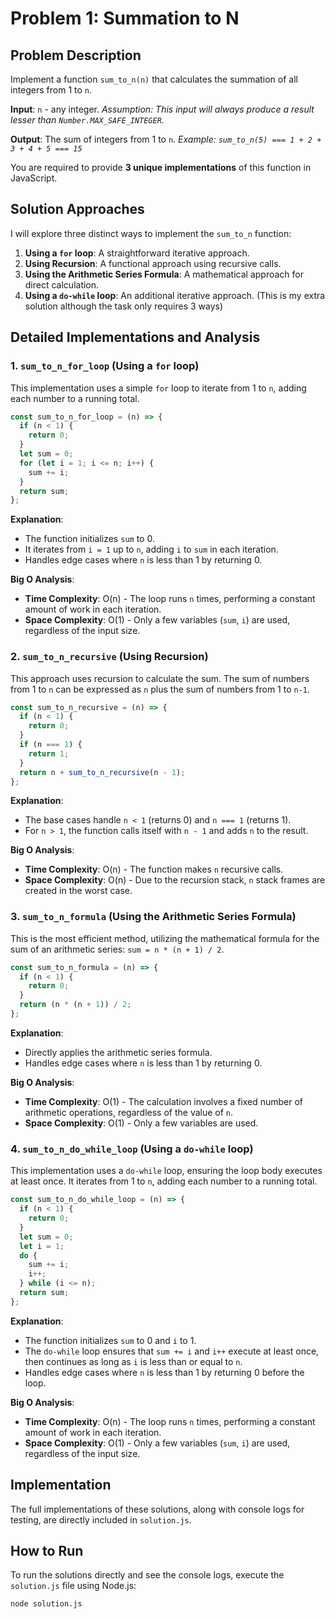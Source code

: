# Problem 1: Summation to N

## Problem Description

Implement a function `sum_to_n(n)` that calculates the summation of all integers from 1 to `n`.

**Input**: `n` - any integer.
_Assumption: This input will always produce a result lesser than `Number.MAX_SAFE_INTEGER`._

**Output**: The sum of integers from 1 to `n`.
_Example: `sum_to_n(5) === 1 + 2 + 3 + 4 + 5 === 15`_

You are required to provide **3 unique implementations** of this function in JavaScript.

## Solution Approaches

I will explore three distinct ways to implement the `sum_to_n` function:

1.  **Using a `for` loop**: A straightforward iterative approach.
2.  **Using Recursion**: A functional approach using recursive calls.
3.  **Using the Arithmetic Series Formula**: A mathematical approach for direct calculation.
4.  **Using a `do-while` loop**: An additional iterative approach. (This is my extra solution although the task only requires 3 ways)

## Detailed Implementations and Analysis

### 1. `sum_to_n_for_loop` (Using a `for` loop)

This implementation uses a simple `for` loop to iterate from 1 to `n`, adding each number to a running total.

```javascript
const sum_to_n_for_loop = (n) => {
  if (n < 1) {
    return 0;
  }
  let sum = 0;
  for (let i = 1; i <= n; i++) {
    sum += i;
  }
  return sum;
};
```

**Explanation**:

- The function initializes `sum` to 0.
- It iterates from `i = 1` up to `n`, adding `i` to `sum` in each iteration.
- Handles edge cases where `n` is less than 1 by returning 0.

**Big O Analysis**:

- **Time Complexity**: O(n) - The loop runs `n` times, performing a constant amount of work in each iteration.
- **Space Complexity**: O(1) - Only a few variables (`sum`, `i`) are used, regardless of the input size.

### 2. `sum_to_n_recursive` (Using Recursion)

This approach uses recursion to calculate the sum. The sum of numbers from 1 to `n` can be expressed as `n` plus the sum of numbers from 1 to `n-1`.

```javascript
const sum_to_n_recursive = (n) => {
  if (n < 1) {
    return 0;
  }
  if (n === 1) {
    return 1;
  }
  return n + sum_to_n_recursive(n - 1);
};
```

**Explanation**:

- The base cases handle `n < 1` (returns 0) and `n === 1` (returns 1).
- For `n > 1`, the function calls itself with `n - 1` and adds `n` to the result.

**Big O Analysis**:

- **Time Complexity**: O(n) - The function makes `n` recursive calls.
- **Space Complexity**: O(n) - Due to the recursion stack, `n` stack frames are created in the worst case.

### 3. `sum_to_n_formula` (Using the Arithmetic Series Formula)

This is the most efficient method, utilizing the mathematical formula for the sum of an arithmetic series: `sum = n * (n + 1) / 2`.

```javascript
const sum_to_n_formula = (n) => {
  if (n < 1) {
    return 0;
  }
  return (n * (n + 1)) / 2;
};
```

**Explanation**:

- Directly applies the arithmetic series formula.
- Handles edge cases where `n` is less than 1 by returning 0.

**Big O Analysis**:

- **Time Complexity**: O(1) - The calculation involves a fixed number of arithmetic operations, regardless of the value of `n`.
- **Space Complexity**: O(1) - Only a few variables are used.

### 4. `sum_to_n_do_while_loop` (Using a `do-while` loop)

This implementation uses a `do-while` loop, ensuring the loop body executes at least once. It iterates from 1 to `n`, adding each number to a running total.

```javascript
const sum_to_n_do_while_loop = (n) => {
  if (n < 1) {
    return 0;
  }
  let sum = 0;
  let i = 1;
  do {
    sum += i;
    i++;
  } while (i <= n);
  return sum;
};
```

**Explanation**:

- The function initializes `sum` to 0 and `i` to 1.
- The `do-while` loop ensures that `sum += i` and `i++` execute at least once, then continues as long as `i` is less than or equal to `n`.
- Handles edge cases where `n` is less than 1 by returning 0 before the loop.

**Big O Analysis**:

- **Time Complexity**: O(n) - The loop runs `n` times, performing a constant amount of work in each iteration.
- **Space Complexity**: O(1) - Only a few variables (`sum`, `i`) are used, regardless of the input size.

## Implementation

The full implementations of these solutions, along with console logs for testing, are directly included in `solution.js`.

## How to Run

To run the solutions directly and see the console logs, execute the `solution.js` file using Node.js:

```bash
node solution.js
```
